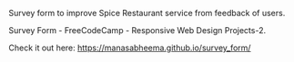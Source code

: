 Survey form to improve Spice Restaurant service from feedback of users.

Survey Form - FreeCodeCamp - Responsive Web Design Projects-2.

Check it out here: https://manasabheema.github.io/survey_form/

